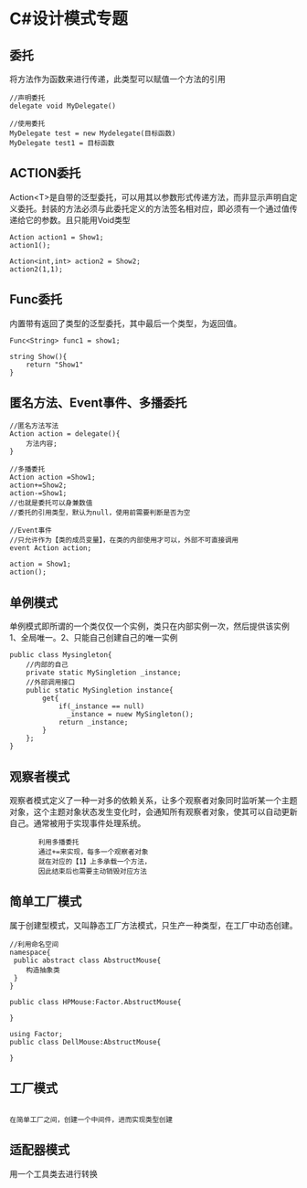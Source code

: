 # C\#设计模式专题
## 委托
将方法作为函数来进行传递，此类型可以赋值一个方法的引用
```Csharp
//声明委托
delegate void MyDelegate()

//使用委托
MyDelegate test = new Mydelegate(目标函数)
MyDelegate test1 = 目标函数
```

## ACTION委托
Action\<T\>是自带的泛型委托，可以用其以参数形式传递方法，而非显示声明自定义委托。封装的方法必须与此委托定义的方法签名相对应，即必须有一个通过值传递给它的参数。且只能用Void类型
```Csharp
Action action1 = Show1;
action1();

Action<int,int> action2 = Show2;
action2(1,1);
```

## Func委托
内置带有返回了类型的泛型委托，其中最后一个类型，为返回值。
```Csharp
Func<String> func1 = show1;

string Show(){
    return "Show1"
}
```

## 匿名方法、Event事件、多播委托
```Csharp
//匿名方法写法
Action action = delegate(){
    方法内容;
}

//多播委托
Action action =Show1;
action+=Show2;
action-=Show1;
//也就是委托可以身兼数值
//委托的引用类型，默认为null，使用前需要判断是否为空

//Event事件
//只允许作为【类的成员变量】，在类的内部使用才可以，外部不可直接调用
event Action action;

action = Show1;
action();
```

## 单例模式
单例模式即所谓的一个类仅仅一个实例，类只在内部实例一次，然后提供该实例
1、全局唯一。2、只能自己创建自己的唯一实例

```Csharp
public class Mysingleton{
	//内部的自己
	private static MySingletion _instance;
	//外部调用接口
	public static MySingletion instance{
		get{
			if(_instance == null)
			  _instance = nuew MySingleton();
			return _instance;
		}
	};
}
```

## 观察者模式
观察者模式定义了一种一对多的依赖关系，让多个观察者对象同时监听某一个主题对象，这个主题对象状态发生变化时，会通知所有观察者对象，使其可以自动更新自己。通常被用于实现事件处理系统。
```Csharp
       利用多播委托
       通过+=来实现，每多一个观察者对象
       就在对应的【1】上多承载一个方法，
       因此结束后也需要主动销毁对应方法       
```

## 简单工厂模式
属于创建型模式，又叫静态工厂方法模式，只生产一种类型，在工厂中动态创建。
```Csharp
//利用命名空间
namespace{
 public abstract class AbstructMouse{
    构造抽象类
 }
}

public class HPMouse:Factor.AbstructMouse{
    
}

using Factor;
public class DellMouse:AbstructMouse{
    
}
```

## 工厂模式
```Csharp

在简单工厂之间，创建一个中间件，进而实现类型创建

```

## 适配器模式
用一个工具类去进行转换

